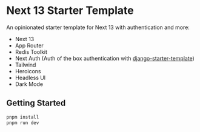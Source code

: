 # Next 13 Starter Template

An opinionated starter template for Next 13 with authentication and more:

- Next 13
- App Router
- Redis Toolkit
- Next Auth (Auth of the box authentication with [django-starter-template](https://github.com/wilfredinni/django-starter-template))
- Tailwind
- Heroicons
- Headless UI
- Dark Mode

## Getting Started

```bash
pnpm install
pnpm run dev
```
